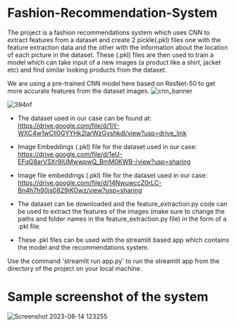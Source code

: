 # Fashion-Recommendation-System

The project is a fashion recommendations system which uses CNN to extract features from a dataset and create 2 pickle(.pkl) files one with the feature extraction data and the other with the information
about the location of each picture in the dataset. These (.pkl) files are then used to train a model which can take input of a new images (a product like a shirt, jacket etc) and find similar looking
products from the dataset.

We are using a pre-trained CNN model here based on ResNet-50 to get more accurate features from the dataset images.
![cnn_banner](https://github.com/Habeeb-UrRahman/Fashion-Recommendation-System/assets/89064840/66afe31c-3fd6-4b79-9863-ae20bc36e680)

![394nf](https://github.com/Habeeb-UrRahman/Fashion-Recommendation-System/assets/89064840/0d763b17-216f-4039-97f1-a85d8a3f1621)

- The dataset used in our case can be found at:
https://drive.google.com/file/d/1iY-WXC4w1wCIl0GYYHk2larWzGvshkdl/view?usp=drive_link

-  Image Embeddings (.pkl) file for the dataset used in our case:
https://drive.google.com/file/d/1eU-EFqG8arVSXr9iUMwwpwQ_BmM0KWB-/view?usp=sharing

- Image file embeddings (.pkl) file for the dataset used in our case:
https://drive.google.com/file/d/14NwuwccZ0rLC-Bn4h7h90js0829jKOwz/view?usp=sharing

- The dataset can be downloaded and the feature_extraction.py code can be used to extract the features of the images (make sure to change the paths and folder names in the feature_extraction.py file) 
in the form of a .pkl file.

- These .pkl files can be used with the streamlit based app which contains the model and the recommendations system.

Use the command 'streamlit run app.py' to run the streamlit app from the directory of the project on your local machine.

# Sample screenshot of the system

![Screenshot 2023-08-14 123255](https://github.com/Habeeb-UrRahman/Fashion-Recommendation-System/assets/89064840/ad255b7a-f6ec-451f-aba0-8c57ef076c7f)






